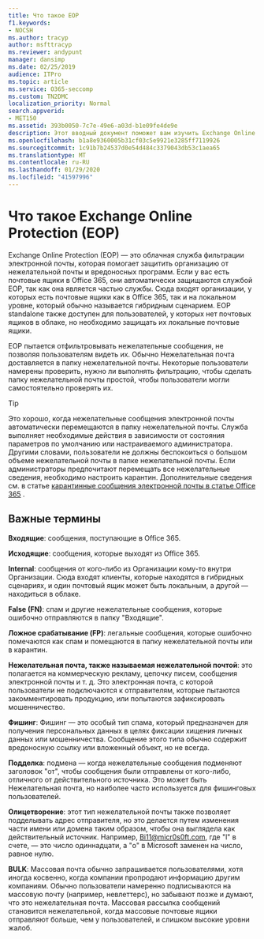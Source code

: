 ```yaml
---
title: Что такое EOP
f1.keywords:
- NOCSH
ms.author: tracyp
author: msfttracyp
ms.reviewer: andypunt
manager: dansimp
ms.date: 02/25/2019
audience: ITPro
ms.topic: article
ms.service: O365-seccomp
ms.custom: TN2DMC
localization_priority: Normal
search.appverid:
- MET150
ms.assetid: 393b0050-7c7e-49e6-a03d-b1e09fe4de9e
description: Этот вводный документ поможет вам изучить Exchange Online Protection (EOP) и некоторую важную терминологию. Это необходимо для пользователей Office 365, защищающих облачные почтовые ящики Exchange Online и автономных клиентов EOP, которые защищают локальные почтовые ящики, такие как Exchange Server 2016.
ms.openlocfilehash: b1a8e9360005b31cf03c5e9921e3285ff7119926
ms.sourcegitcommit: 1c91b7b24537d0e54d484c3379043db53c1aea65
ms.translationtype: MT
ms.contentlocale: ru-RU
ms.lasthandoff: 01/29/2020
ms.locfileid: "41597996"
---
```

# <a name="what-is-exchange-online-protection-eop"></a>Что такое Exchange Online Protection (EOP)

Exchange Online Protection (EOP) — это облачная служба фильтрации электронной почты, которая помогает защитить организацию от нежелательной почты и вредоносных программ. Если у вас есть почтовые ящики в Office 365, они автоматически защищаются службой EOP, так как она является частью службы. Сюда входят организации, у которых есть почтовые ящики как в Office 365, так и на локальном уровне, который обычно называется гибридным сценарием. EOP standalone также доступен для пользователей, у которых нет почтовых ящиков в облаке, но необходимо защищать их локальные почтовые ящики.

EOP пытается отфильтровывать нежелательные сообщения, не позволяя пользователям видеть их. Обычно Нежелательная почта доставляется в папку нежелательной почты. Некоторые пользователи намерены проверить, нужно ли выполнять фильтрацию, чтобы сделать папку нежелательной почты простой, чтобы пользователи могли самостоятельно проверять их.  

> [!TIP]
> Это хорошо, когда нежелательные сообщения электронной почты автоматически перемещаются в папку нежелательной почты. Служба выполняет необходимые действия в зависимости от состояния параметров по умолчанию или настраиваемого администратора. Другими словами, пользователи не должны беспокоиться о большом объеме нежелательной почты в папке нежелательной почты. Если администраторы предпочитают перемещать все нежелательные сведения, необходимо настроить карантин. Дополнительные сведения см. в статье [карантинные сообщения электронной почты в статье Office 365](quarantine-email-messages.md) .

## <a name="important-terms"></a>Важные термины

**Входящие**: сообщения, поступающие в Office 365.

**Исходящие**: сообщения, которые выходят из Office 365.

**Internal**: сообщения от кого-либо из Организации кому-то внутри Организации. Сюда входят клиенты, которые находятся в гибридных сценариях, и один почтовый ящик может быть локальным, а другой — находиться в облаке.

**False (FN)**: спам и другие нежелательные сообщения, которые ошибочно отправляются в папку "Входящие".

**Ложное срабатывание (FP)**: легальные сообщения, которые ошибочно помечаются как спам и помещаются в папку нежелательной почты или в карантин.

**Нежелательная почта, также называемая нежелательной почтой**: это полагается на коммерческую рекламу, цепочку писем, сообщения электронной почты и т. д. Это электронная почта, с которой пользователи не подключаются к отправителям, которые пытаются закомментировать продукцию, или попытаются зафиксировать мошенничество.

**Фишинг**: Фишинг — это особый тип спама, который предназначен для получения персональных данных в целях фиксации хищения личных данных или мошенничества. Сообщение этого типа обычно содержит вредоносную ссылку или вложенный объект, но не всегда.

**Подделка**: подмена — когда нежелательные сообщения подменяют заголовок "от", чтобы сообщения были отправлены от кого-либо, отличного от действительного источника. Это может быть Нежелательная почта, но наиболее часто используется для фишинговых пользователей.

**Олицетворение**: этот тип нежелательной почты также позволяет подделывать адрес отправителя, но это делается путем изменения части имени или домена таким образом, чтобы она выглядела как действительный источник. Например, Bi11@micr0s0ft.com, где "l" в счете, — это число одиннадцати, а "o" в Microsoft заменен на число, равное нулю.

**BULK**: Массовая почта обычно запрашивается пользователями, хотя иногда косвенно, когда компании пропродают информацию другим компаниям. Обычно пользователи намеренно подписываются на массовую почту (например, невлеттерс), но забывают позже и думают, что это нежелательная почта. Массовая рассылка сообщений становится нежелательной, когда массовые почтовые ящики отправляют больше, чем у пользователей, и слишком высокие уровни жалоб.
